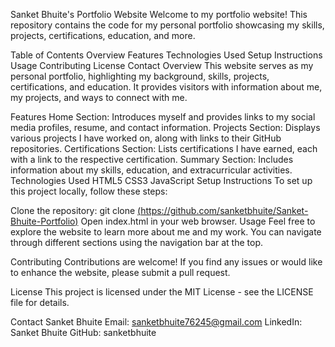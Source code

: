 Sanket Bhuite's Portfolio Website
Welcome to my portfolio website! This repository contains the code for my personal portfolio showcasing my skills, projects, certifications, education, and more.

Table of Contents
Overview
Features
Technologies Used
Setup Instructions
Usage
Contributing
License
Contact
Overview
This website serves as my personal portfolio, highlighting my background, skills, projects, certifications, and education. It provides visitors with information about me, my projects, and ways to connect with me.

Features
Home Section: Introduces myself and provides links to my social media profiles, resume, and contact information.
Projects Section: Displays various projects I have worked on, along with links to their GitHub repositories.
Certifications Section: Lists certifications I have earned, each with a link to the respective certification.
Summary Section: Includes information about my skills, education, and extracurricular activities.
Technologies Used
HTML5
CSS3
JavaScript
Setup Instructions
To set up this project locally, follow these steps:

Clone the repository: git clone [(https://github.com/sanketbhuite/Sanket-Bhuite-Portfolio)](https://github.com/sanketbhuite/Sanket-Bhuite-Portfolio)
Open index.html in your web browser.
Usage
Feel free to explore the website to learn more about me and my work. You can navigate through different sections using the navigation bar at the top.

Contributing
Contributions are welcome! If you find any issues or would like to enhance the website, please submit a pull request.

License
This project is licensed under the MIT License - see the LICENSE file for details.

Contact
Sanket Bhuite
Email: sanketbhuite76245@gmail.com
LinkedIn: Sanket Bhuite
GitHub: sanketbhuite
